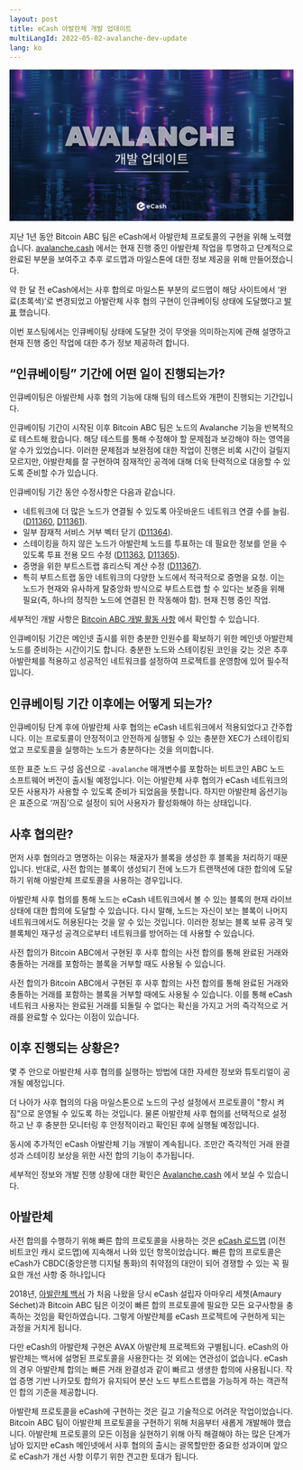```yaml
---
layout: post
title: eCash 아발란체 개발 업데이트
multiLangId: 2022-05-02-avalanche-dev-update
lang: ko
---
```


![eCash 아발란체 개발 업데이트](/img/avalanche-dev-update-ko.jpg "eCash 아발란체 개발 업데이트")

지난 1년 동안 Bitcoin ABC 팀은 eCash에서 아발란체 프로토콜의 구현을 위해 노력했습니다.
[avalanche.cash](https://www.avalanche.cash/)
에서는 현재 진행 중인 아발란체 작업을 투명하고 단계적으로 완료된 부분을 보여주고 추후 로드맵과
마일스톤에 대한 정보 제공을 위해 만들어졌습니다.

약 한 달 전 eCash에서는 사후 합의로 마일스톤 부분의 로드맵이 해당 사이트에서 ‘완료(초록색)’로
변경되었고 아발란체 사후 협의 구현이 인큐베이팅 상태에 도달했다고
[발표](https://twitter.com/eCashOfficial/status/1508676120224358400) 했습니다.

이번 포스팅에서는 인큐베이팅 상태에 도달한 것이 무엇을 의미하는지에 관해 설명하고 현재 진행
중인 작업에 대한 추가 정보 제공하려 합니다.

## “인큐베이팅” 기간에 어떤 일이 진행되는가?

인큐베이팅은 아발란체 사후 협의 기능에 대해 팀의 테스트와 개편이 진행되는 기간입니다.

인큐베이팅 기간이 시작된 이후 Bitcoin ABC 팀은 노드의 Avalanche 기능을 반복적으로 테스트해 왔습니다.
해당 테스트를 통해 수정해야 할 문제점과 보강해야 하는 영역을 알 수가 있었습니다.
이러한 문제점과 보완점에 대한 작업이 진행은 비록 시간이 걸릴지 모르지만, 아발란체를 잘 구현하여
잠재적인 공격에 대해 더욱 탄력적으로 대응할 수 있도록 준비할 수가 있습니다.

인큐베이팅 기간 동안 수정사항은 다음과 같습니다. 
- 네트워크에 더 많은 노드가 연결될 수 있도록 아웃바운드 네트워크 연결 수를 늘림.
([D11360](https://reviews.bitcoinabc.org/D11360), [D11361](https://reviews.bitcoinabc.org/D11361)).
- 일부 잠재적 서비스 거부 벡터 닫기 ([D11364](https://reviews.bitcoinabc.org/D11364)).
- 스테이킹을 하지 않은 노드가 아발란체 노드를 투표하는 데 필요한 정보를 얻을 수 있도록 투표 전용 모드 수정
([D11363](https://reviews.bitcoinabc.org/D11363), [D11365](https://reviews.bitcoinabc.org/D11365)).
- 증명을 위한 부트스트랩 휴리스틱 계산 수정
([D11367](https://reviews.bitcoinabc.org/D11367)).
- 특히 부트스트랩 동안 네트워크의 다양한 노드에서 적극적으로 증명을 요청.
이는 노드가 현재와 유사하게 탈중앙화 방식으로 부트스트랩 할 수 있다는 보증을 위해 필요(즉,
하나의 정직한 노드에 연결된 한 작동해야 함). 현재 진행 중인 작업.

세부적인 개발 사항은 [Bitcoin ABC 개발 활동 사항](https://reviews.bitcoinabc.org/feed/query/all/)
에서 확인할 수 있습니다.

인큐베이팅 기간은 메인넷 출시를 위한 충분한 인원수를 확보하기 위한 메인넷 아발란체 노드를
준비하는 시간이기도 합니다. 충분한 노드와 스테이킹된 코인을 갖는 것은 추후 아발란체를 적용하고
성공적인 네트워크를 설정하여 프로젝트를 운영함에 있어 필수적입니다.

## 인큐베이팅 기간 이후에는 어떻게 되는가?

인큐베이팅 단계 후에 아발란체 사후 협의는 eCash 네트워크에서 적용되었다고 간주합니다.
이는 프로토콜이 안정적이고 안전하게 실행될 수 있는 충분한 XEC가 스테이킹되었고 프로토콜을
실행하는 노드가 충분하다는 것을 의미합니다.

또한 표준 노드 구성 옵션으로 `-avalanche` 매개변수를 포함하는 비트코인 ABC 노드 소프트웨어
버전이 출시될 예정입니다. 이는 아발란체 사후 협의가 eCash 네트워크의  모든 사용자가 사용할
수 있도록 준비가 되었음을 뜻합니다. 하지만 아발란체 옵션기능은 표준으로 ‘꺼짐’으로 설정이 되어
사용자가 활성화해야 하는 상태입니다.

## 사후 협의란?

먼저 사후 협의라고 명명하는 이유는 채굴자가 블록을 생성한 후 블록을 처리하기 때문입니다.
반대로, 사전 합의는 블록이 생성되기 전에 노드가 트랜잭션에 대한 합의에 도달하기 위해 아발란체
프로토콜을 사용하는 경우입니다.

아발란체 사후 협의를 통해 노드는 eCash 네트워크에서 볼 수 있는 블록의 현재 라이브 상태에 대한
합의에 도달할 수 있습니다. 다시 말해, 노드는 자신이 보는 블록이 나머지 네트워크에서도 허용된다는
것을 알 수 있는 것입니다. 이러한 정보는 블록 보류 공격 및 블록체인 재구성 공격으로부터 네트워크를
방어하는 데 사용할 수 있습니다.

사전 합의가 Bitcoin ABC에서 구현된 후 사후 합의는 사전 합의를 통해 완료된 거래와 충돌하는 거래를
포함하는 블록을 거부할 때도 사용될 수 있습니다.

사전 합의가 Bitcoin ABC에서 구현된 후 사후 합의는 사전 합의를 통해 완료된 거래와 충돌하는 거래를
포함하는 블록을 거부할 때에도 사용될 수 있습니다. 이를 통해 eCash 네트워크 사용자는 완료된 거래를
되돌릴 수 없다는 확신을 가지고 거의 즉각적으로 거래를 완료할 수 있다는 이점이 있습니다.

## 이후 진행되는 상황은?

몇 주 안으로 아발란체 사후 협의를 실행하는 방법에 대한 자세한 정보와 튜토리얼이 공개될 예정입니다.

더 나아가 사후 협의의 다음 마일스톤으로 노드의 구성 설정에서 프로토콜이 "항시 켜짐"으로 운영될
수 있도록 하는 것입니다. 물론 아발란체 사후 협의를 선택적으로 설정하고 난 후 충분한 모니터링
후 안정적이라고 확인된 후에 실행될 예정입니다.

동시에 추가적인 eCash 아발란체 기능 개발이 계속됩니다.
조만간 즉각적인 거래 완결성과 스테이킹 보상을 위한 사전 합의 기능이 추가됩니다.

세부적인 정보와 개발 진행 상황에 대한 확인은 [Avalanche.cash](https://www.avalanche.cash/)
에서 보실 수 있습니다.

## 아발란체

사전 합의를 수행하기 위해 빠른 합의 프로토콜을 사용하는 것은
[eCash 로드맵](https://e.cash/roadmap-explained)
(이전 비트코인 캐시 로드맵)에 지속해서 나와 있던 항목이었습니다.
빠른 합의 프로토콜은 eCash가 CBDC(중앙은행 디지털 통화)의 취약점의 대안이 되어
경쟁할 수 있는 꼭 필요한 개선 사항 중 하나입니다

2018년, [아발란체 백서](https://ipfs.io/ipfs/QmUy4jh5mGNZvLkjies1RWM4YuvJh5o2FYopNPVYwrRVGV)
가 처음 나왔을 당시 eCash 설립자 아마우리 세쳇(Amaury Séchet)과 Bitcoin ABC 팀은 이것이 빠른
합의 프로토콜에 필요한 모든 요구사항을 충족하는 것임을 확인하였습니다. 그렇게 아발란체를 eCash
프로젝트에 구현하게 되는 과정을 거치게 됩니다. 

다만 eCash의 아발란체 구현은 AVAX 아발란체 프로젝트와 구별됩니다.
eCash의 아발란체는 백서에 설명된 프로토콜을 사용한다는 것 외에는 연관성이 없습니다.
eCash의 경우 아발란체 합의는 빠른 거래 완결성과 같이 빠르고 생생한 합의에 사용됩니다.
작업 증명 기반 나카모토 합의가 유지되어 분산 노드 부트스트랩을 가능하게 하는 객관적인 합의 기준을 제공합니다.

아발란체 프로토콜을 eCash에 구현하는 것은 길고 기술적으로 어려운 작업이었습니다.
Bitcoin ABC 팀이 아발란체 프로토콜을 구현하기 위해 처음부터 새롭게 개발해야 했습니다.
아발란체 프로토콜의 모든 이점을 실현하기 위해 아직 해결해야 하는 많은 단계가 남아 있지만 eCash 메인넷에서 
사후 협의의 출시는 괄목할만한 중요한 성과이며 앞으로 eCash가 개선 사항 이루기 위한 견고한 토대가 됩니다. 
